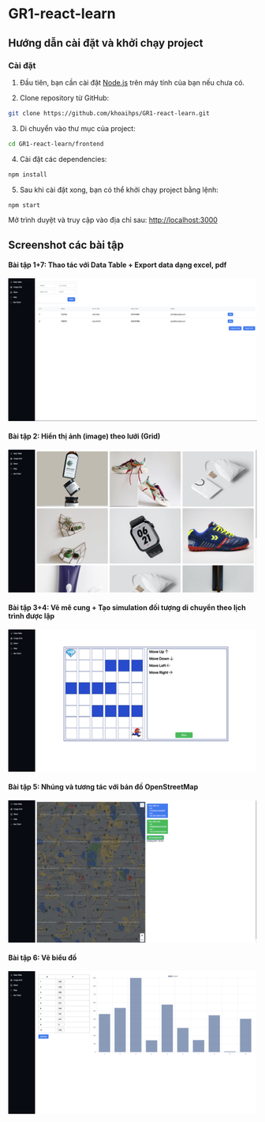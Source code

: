 
# GR1-react-learn

  

## Hướng dẫn cài đặt và khởi chạy project

  

### Cài đặt

  

1. Đầu tiên, bạn cần cài đặt [Node.js](https://nodejs.org) trên máy tính của bạn nếu chưa có.

  

2. Clone repository từ GitHub:

  

```bash
git clone https://github.com/khoaihps/GR1-react-learn.git
```

3. Di chuyển vào thư mục của project:
```bash
cd GR1-react-learn/frontend
```

4. Cài đặt các dependencies:
```bash
npm install
```

5. Sau khi cài đặt xong, bạn có thể khởi chạy project bằng lệnh:
```bash
npm start
```
Mở trình duyệt và truy cập vào địa chỉ sau: [http://localhost:3000](http://localhost:3000/)

## Screenshot các bài tập

#### Bài tập 1+7: Thao tác với Data Table + Export data dạng excel, pdf
![markdown](https://github.com/khoaihps/GR1-react-learn/blob/main/frontend/screenshot/Screenshot-1.png?raw=true)

#### Bài tập 2: Hiển thị ảnh (image) theo lưới (Grid)
![markdown](https://github.com/khoaihps/GR1-react-learn/blob/main/frontend/screenshot/Screenshot-2.png?raw=true)
#### Bài tập 3+4: Vẽ mê cung + Tạo simulation đối tượng di chuyển theo lịch trình được lập
![markdown](https://github.com/khoaihps/GR1-react-learn/blob/main/frontend/screenshot/Screenshot-3.png?raw=true)
#### Bài tập 5: Nhúng và tương tác với bản đồ OpenStreetMap
![markdown](https://github.com/khoaihps/GR1-react-learn/blob/main/frontend/screenshot/Screenshot-4.png?raw=true)
#### Bài tập 6: Vẽ biểu đồ
![markdown](https://github.com/khoaihps/GR1-react-learn/blob/main/frontend/screenshot/Screenshot-5.png?raw=true)